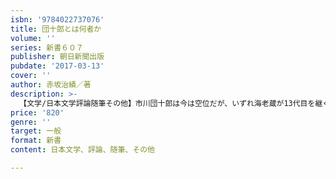 ```yaml
---
isbn: '9784022737076'
title: 団十郎とは何者か
volume: ''
series: 新書６０７
publisher: 朝日新聞出版
pubdate: '2017-03-13'
cover: ''
author: 赤坂治績／著
description: >-
  【文学/日本文学評論随筆その他】市川団十郎は今は空位だが、いずれ海老蔵が13代目を継ぐことになる。江戸歌舞伎の代表として350年間担ってきた、偉大な文化の継承がそこで見られるはずだ。海老蔵事件なども、市川家の歴史を振り返れば「芸」の肥やしというばかり、歴代団十郎の勇姿が踊る江戸の華。
price: '820'
genre: ''
target: 一般
format: 新書
content: 日本文学、評論、随筆、その他

---
```


